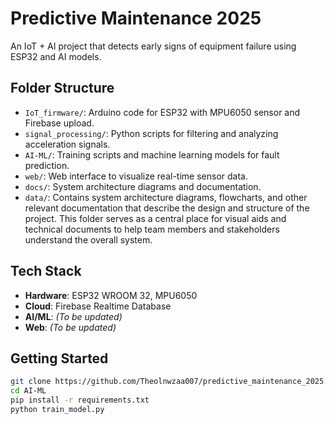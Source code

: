 # Predictive Maintenance 2025

An IoT + AI project that detects early signs of equipment failure using ESP32 and AI models.

## Folder Structure

- `IoT_firmware/`: Arduino code for ESP32 with MPU6050 sensor and Firebase upload.
- `signal_processing/`: Python scripts for filtering and analyzing acceleration signals.
- `AI-ML/`: Training scripts and machine learning models for fault prediction.
- `web/`: Web interface to visualize real-time sensor data.
- `docs/`: System architecture diagrams and documentation.
- `data/`: Contains system architecture diagrams, flowcharts, and other relevant documentation that describe the design and structure of the project. This folder serves as a central place for visual aids and technical documents to help team members and stakeholders understand the overall system.

## Tech Stack

- **Hardware**: ESP32 WROOM 32, MPU6050
- **Cloud**: Firebase Realtime Database
- **AI/ML**: *(To be updated)*
- **Web**: *(To be updated)*

## Getting Started

```bash
git clone https://github.com/Theolnwzaa007/predictive_maintenance_2025.git
cd AI-ML
pip install -r requirements.txt
python train_model.py
